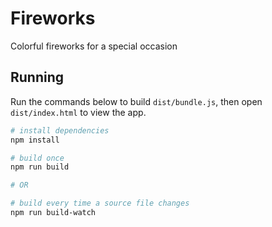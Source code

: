 # Fireworks
Colorful fireworks for a special occasion

## Running
Run the commands below to build `dist/bundle.js`, then open `dist/index.html` to view the app.

```sh
# install dependencies
npm install

# build once
npm run build

# OR

# build every time a source file changes
npm run build-watch
```
